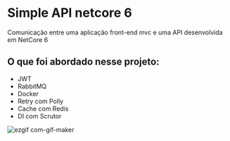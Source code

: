 # Simple API netcore 6
Comunicação entre uma aplicação front-end mvc e uma API desenvolvida em NetCore 6

## O que foi abordado nesse projeto:
- JWT
- RabbitMQ
- Docker
- Retry com Polly
- Cache com Redis
- DI com Scrutor


![ezgif com-gif-maker](https://user-images.githubusercontent.com/25139027/204422453-b9398d3c-06a2-4e52-b01a-c83d225035e5.gif)
